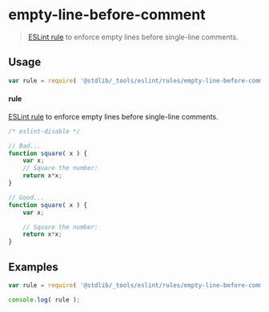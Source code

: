 # empty-line-before-comment

> [ESLint rule][eslint-rules] to enforce empty lines before single-line comments.

<section class="intro">

</section>

<!-- /.intro -->

<section class="usage">

## Usage

```javascript
var rule = require( '@stdlib/_tools/eslint/rules/empty-line-before-comment' );
```

#### rule

[ESLint rule][eslint-rules] to enforce empty lines before single-line comments.

```javascript
/* eslint-disable */

// Bad...
function square( x ) {
    var x;
    // Square the number:
    return x*x;
}

// Good...
function square( x ) {
    var x;

    // Square the number:
    return x*x;
}
```

</section>

<!-- /.usage -->

<section class="examples">

## Examples

```javascript
var rule = require( '@stdlib/_tools/eslint/rules/empty-line-before-comment' );

console.log( rule );
```

</section>

<!-- /.examples -->

<section class="links">

[eslint-rules]: https://eslint.org/docs/developer-guide/working-with-rules

</section>

<!-- /.links -->
